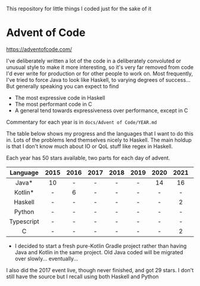 This repository for little things I coded just for the sake of it

# Advent of Code

https://adventofcode.com/

I've deliberately written a lot of the code in a deliberately convoluted or unusual style to make it more interesting, so it's very far removed from code I'd ever write for production or for other people to work on. Most frequently, I've tried to force Java to look like Haskell, to varying degrees of success... But generally speaking you can expect to find

* The most expressive code in Haskell
* The most performant code in C
* A general tend towards expressiveness over performance, except in C

Commentary for each year is in `docs/Advent of Code/YEAR.md`

The table below shows my progress and the languages that I want to do this in. Lots of the problems lend themselves nicely to Haskell. The main holdup is that I don't know much about IO or QoL stuff like regex in Haskell.

Each year has 50 stars available, two parts for each day of advent.

|Language|2015|2016|2017|2018|2019|2020|2021|2022|2023|2024|
|:-:|:-:|:-:|:-:|:-:|:-:|:-:|:-:|:-:|:-:|:-:|
|Java*|10|-|-|-|-|14|16|14|8|-|
|Kotlin*|-|6|-|-|-|-|-|-|-|6|
|Haskell|-|-|-|-|-|-|2|-|-|-|
|Python|-|-|-|-|-|-|-|-|-|-|
|Typescript|-|-|-|-|-|-|-|-|-|-|
|C|-|-|-|-|-|-|2|-|-|-|

* I decided to start a fresh pure-Kotlin Gradle project rather than having Java and Kotlin in the same project. Old Java coded will be migrated over slowly... eventually...

I also did the 2017 event live, though never finished, and got 29 stars. I don't still have the source but I recall using both Haskell and Python
